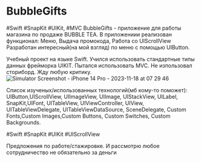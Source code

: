 # BubbleGifts
#Swift #SnapKit #UIKit, #MVC 
BubbleGifts - приложение для работы магазина по продаже BUBBLE TEA.
В приложениии реализован функционал: Меню, Выдача промокода, Работа со UIScrollView
Разработан интересный(на мой взгляд) по меню с помощью UIButton.

Учебный проект на языке Swift. 
Учился использовать стандартные типы данных фрейморка UIKIT.
Пытался использовать MVC. Не изпользовал сториборд. Жду любую критику.![Simulator Screenshot - iPhone 14 Pro - 2023-11-18 at 07 29 46](https://github.com/BelyahRU/BubbleGifts/assets/93776512/019e0157-014d-4041-85aa-6fcd027fd533)


Список изученых/использованных технологий(мб кому-то поможет): 
UIButton,UIScrollView, UIImageView, UIImage, UIStackView, UILabel, SnapKit,UIFont, UITableView, UIViewController, UIView,
UITableViewDelegate, UITableViewDataSource, SceneDelegate, Custom Fonts,Custom Images,Custom Buttons, Custom Switches, 
Custom Backgrounds.

#Swift #SnapKit #UIKit #UIScrollView

Предложения по работе/стажировке. И рассмотрю любое сотрудничество не обязательно за деньги
